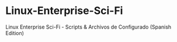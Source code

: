 # Linux-Enterprise-Sci-Fi
Linux Enterprise Sci-Fi - Scripts &amp; Archivos de Configurado (Spanish Edition)

